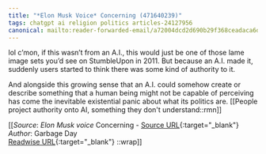 ```yaml
---
title: "*Elon Musk Voice* Concerning (471640239)"
tags: chatgpt ai religion politics articles-24127956
canonical: mailto:reader-forwarded-email/a72004dcd2d690b29f368ceadaca6d72
---
```


lol c’mon, if this wasn’t from an A.I., this would just be one of those lame image sets you’d see on StumbleUpon in 2011. But because an A.I. made it, suddenly users started to think there was some kind of authority to it.

And alongside this growing sense that an A.I. could somehow create or describe something that a human being might not be capable of perceiving has come the inevitable existential panic about what its politics are.
[[People project authority onto AI, something they don't understand::rmn]]


[[_Source_: *Elon Musk voice* Concerning - [Source URL](mailto:reader-forwarded-email/a72004dcd2d690b29f368ceadaca6d72){:target="_blank"}<br>
_Author_: Garbage Day<br>
[Readwise URL](https://readwise.io/open/471640239){:target="_blank"}
::wrap]]